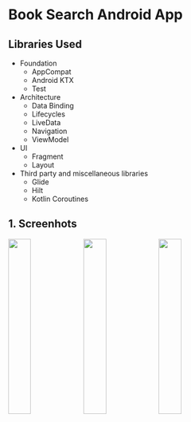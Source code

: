 # Book Search Android App

## Libraries Used
* Foundation
  * AppCompat
  * Android KTX
  * Test
* Architecture
  * Data Binding
  * Lifecycles
  * LiveData
  * Navigation
  * ViewModel
* UI
  * Fragment
  * Layout
* Third party and miscellaneous libraries
  * Glide
  * Hilt
  * Kotlin Coroutines

## 1. Screenhots

<img src="https://user-images.githubusercontent.com/44965882/156688190-5cef2eb3-de60-4bad-8d5e-f839fe5dc937.png" width="30%" height="30%"/><img src="https://user-images.githubusercontent.com/44965882/156688226-f12e8ce9-b6e6-46b9-8018-3aa77dd38cf0.png" width="30%" height="30%"/><img src="https://user-images.githubusercontent.com/44965882/156688252-7246297d-93c7-40c1-86d5-dbf16fca5559.png" width="30%" height="30%"/>
